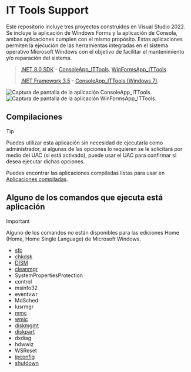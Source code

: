 # IT Tools Support

Este repositorio incluye tres proyectos construidos en Visual Studio 2022. Se incluye la aplicación de Windows Forms y la aplicación de Consola, ambas aplicaciones cumplen con el mismo propósito. Estas aplicaciones permiten la ejecución de las herramientas integradas en el sistema operativo Microsoft Windows con el objetivo de facilitar el mantenimiento y/o reparación del sistema.
> [.NET 8.0 SDK](https://dotnet.microsoft.com/es-es/download/dotnet/thank-you/sdk-8.0.201-windows-x64-installer) - [ConsoleApp_ITTools](https://github.com/FerJos/ITToolsSupport/tree/d8cc77a33b1757a200e3ec6186a5ada392469fe4/ConsoleApp_ITTools), [WinFormsApp_ITTools](https://github.com/FerJos/ITToolsSupport/tree/d8cc77a33b1757a200e3ec6186a5ada392469fe4/WinFormsApp_ITTools).
>
> [.NET Framework 3.5](https://learn.microsoft.com/es-mx/dotnet/framework/install/dotnet-35-windows?WT.mc_id=dotnet-35129-website) - [ConsoleApp_ITTools (Windows 7)](https://github.com/FerJos/ITToolsSupport/tree/d8cc77a33b1757a200e3ec6186a5ada392469fe4/ConsoleApp_ITTools%20(Windows%207)).

![Captura de pantalla de la aplicación ConsoleApp_ITTools.](https://github.com/FerJos/ITToolsSupport/assets/38123159/3d848dcf-bed3-4864-a2b9-11637e73409d)
![Captura de pantalla de la aplicación WinFormsApp_ITTools.](https://github.com/FerJos/ITToolsSupport/assets/38123159/3780d0a3-5320-4aff-9d13-1c4cf37e2c1a)

## Compilaciones
>[!TIP]
> Puedes utilizar esta aplicación sin necesidad de ejecutarla como administrador, si algunas de las opciones lo requieren se le solicitará por medio del UAC (si está activado), puede usar el UAC para confirmar si desea ejecutar dichas opciones.
>
Puedes encontrar las aplicaciones compiladas listas para usar en [Aplicaciones compiladas](https://github.com/FerJos/ITToolsSupport/tree/6de957bbc439f26fb64c807161a4644631f2a653/Aplicaciones%20compiladas).

## Alguno de los comandos que ejecuta está aplicación
>[!IMPORTANT]
> Alguno de los comandos no están disponibles para las ediciones Home (Home, Home Single Language) de Microsoft Windows.

* [sfc](https://learn.microsoft.com/es-mx/windows-server/administration/windows-commands/sfc)
* [chkdsk](https://learn.microsoft.com/es-mx/windows-server/administration/windows-commands/chkdsk?tabs=event-viewer)
* [DISM](https://learn.microsoft.com/es-mx/windows-hardware/manufacture/desktop/what-is-dism?view=windows-11)
* [cleanmgr](https://learn.microsoft.com/es-mx/windows-server/administration/windows-commands/cleanmgr)
* SystemPropertiesProtection
* control
* msinfo32
* eventvwr
* MdSched
* lusrmgr
* [mmc](https://learn.microsoft.com/es-mx/troubleshoot/windows-server/system-management-components/what-is-microsoft-management-console)
* [wmic](https://learn.microsoft.com/es-mx/troubleshoot/windows-server/system-management-components/what-is-microsoft-management-console)
* [diskmgmt](https://learn.microsoft.com/es-es/windows-server/storage/disk-management/overview-of-disk-management)
* [diskpart](https://learn.microsoft.com/es-mx/windows-server/administration/windows-commands/diskpart)
* dxdiag
* hdwwiz
* WSReset
* [ipconfig](https://learn.microsoft.com/es-mx/windows-server/administration/windows-commands/ipconfig)
* [shutdown](https://learn.microsoft.com/es-mx/windows-server/administration/windows-commands/shutdown)
